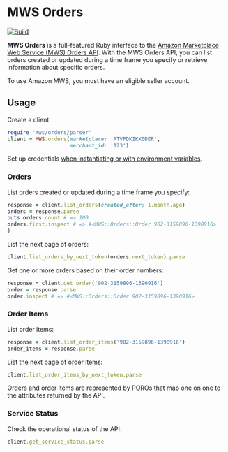 # MWS Orders

[![Build](https://github.com/hakanensari/mws-orders/workflows/build/badge.svg)](https://github.com/hakanensari/mws-orders/actions)

**MWS Orders** is a full-featured Ruby interface to the [Amazon Marketplace Web Service (MWS) Orders API](http://docs.developer.amazonservices.com/en_UK/orders/index.html). With the MWS Orders API, you can list orders created or updated during a time frame you specify or retrieve information about specific orders.

To use Amazon MWS, you must have an eligible seller account.

## Usage

Create a client:

```ruby
require 'mws/orders/parser'
client = MWS.orders(marketplace: 'ATVPDKIKX0DER',
                    merchant_id: '123')
```

Set up credentials [when instantiating or with environment variables](https://github.com/hakanensari/peddler#usage).

### Orders

List orders created or updated during a time frame you specify:

```ruby
response = client.list_orders(created_after: 1.month.ago)
orders = response.parse
puts orders.count # => 100
orders.first.inspect # => #<MWS::Orders::Order 902-3159896-1390916>
)
```

List the next page of orders:

```ruby
client.list_orders_by_next_token(orders.next_token).parse
```

Get one or more orders based on their order numbers:

```ruby
response = client.get_order('902-3159896-1390916')
order = response.parse
order.inspect # => #<MWS::Orders::Order 902-3159896-1390916>
```

### Order Items

List order items:

```ruby
response = client.list_order_items('902-3159896-1390916')
order_items = response.parse
```

List the next page of order items:

```ruby
client.list_order_items_by_next_token.parse
```

Orders and order items are represented by POROs that map one on one to the attributes returned by the API.

### Service Status

Check the operational status of the API:

```ruby
client.get_service_status.parse
```
